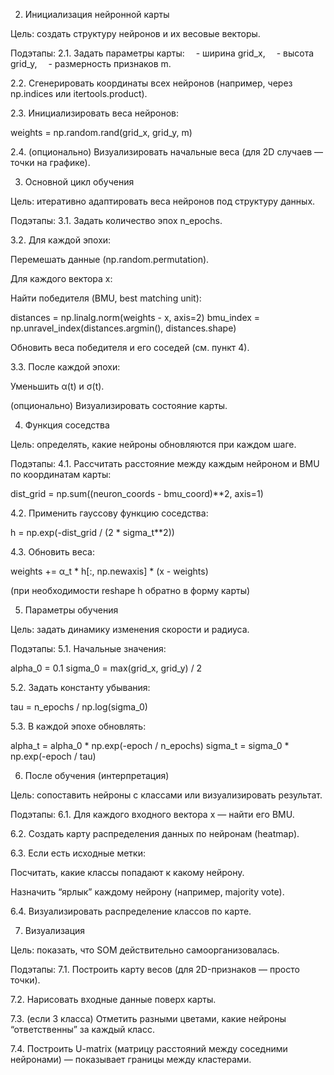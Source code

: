 <!-- 1. Подготовка данных -->

<!-- Цель: подготовить набор векторов признаков, пригодных для обучения SOM. -->

<!-- Подэтапы: -->
<!-- 1.1. Загрузить или сгенерировать данные X (размерность n × m). -->
<!--  🔹 Пример: точки, сгруппированные в 3 облака (3 класса). -->

<!-- 1.2. Разделить их на классы (только для проверки результата, SOM обучается без меток). -->

<!-- 1.3. Нормализовать данные по признакам: -->

<!-- X_norm = (X - X.min(axis=0)) / (X.max(axis=0) - X.min(axis=0)) -->


<!-- 1.4. Проверить размерности (X.shape → (n, m)). -->

2. Инициализация нейронной карты

Цель: создать структуру нейронов и их весовые векторы.

Подэтапы:
2.1. Задать параметры карты:
 - ширина grid_x,
 - высота grid_y,
 - размерность признаков m.

2.2. Сгенерировать координаты всех нейронов (например, через np.indices или itertools.product).

2.3. Инициализировать веса нейронов:

weights = np.random.rand(grid_x, grid_y, m)

2.4. (опционально) Визуализировать начальные веса (для 2D случаев — точки на графике).

3. Основной цикл обучения

Цель: итеративно адаптировать веса нейронов под структуру данных.

Подэтапы:
3.1. Задать количество эпох n_epochs.

3.2. Для каждой эпохи:

Перемешать данные (np.random.permutation).

Для каждого вектора x:

Найти победителя (BMU, best matching unit):

distances = np.linalg.norm(weights - x, axis=2)
bmu_index = np.unravel_index(distances.argmin(), distances.shape)

Обновить веса победителя и его соседей (см. пункт 4).

3.3. После каждой эпохи:

Уменьшить α(t) и σ(t).

(опционально) Визуализировать состояние карты.

4. Функция соседства

Цель: определять, какие нейроны обновляются при каждом шаге.

Подэтапы:
4.1. Рассчитать расстояние между каждым нейроном и BMU по координатам карты:

dist_grid = np.sum((neuron_coords - bmu_coord)**2, axis=1)

4.2. Применить гауссову функцию соседства:

h = np.exp(-dist_grid / (2 * sigma_t**2))

4.3. Обновить веса:

weights += α_t * h[:, np.newaxis] * (x - weights)

(при необходимости reshape h обратно в форму карты)

5. Параметры обучения

Цель: задать динамику изменения скорости и радиуса.

Подэтапы:
5.1. Начальные значения:

alpha_0 = 0.1
sigma_0 = max(grid_x, grid_y) / 2

5.2. Задать константу убывания:

tau = n_epochs / np.log(sigma_0)

5.3. В каждой эпохе обновлять:

alpha_t = alpha_0 * np.exp(-epoch / n_epochs)
sigma_t = sigma_0 * np.exp(-epoch / tau)

6. После обучения (интерпретация)

Цель: сопоставить нейроны с классами или визуализировать результат.

Подэтапы:
6.1. Для каждого входного вектора x — найти его BMU.

6.2. Создать карту распределения данных по нейронам (heatmap).

6.3. Если есть исходные метки:

Посчитать, какие классы попадают к какому нейрону.

Назначить “ярлык” каждому нейрону (например, majority vote).

6.4. Визуализировать распределение классов по карте.

7. Визуализация

Цель: показать, что SOM действительно самоорганизовалась.

Подэтапы:
7.1. Построить карту весов (для 2D-признаков — просто точки).

7.2. Нарисовать входные данные поверх карты.

7.3. (если 3 класса) Отметить разными цветами, какие нейроны “ответственны” за каждый класс.

7.4. Построить U-matrix (матрицу расстояний между соседними нейронами) — показывает границы между кластерами.